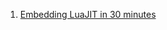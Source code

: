 
1. [Embedding LuaJIT in 30 minutes](https://en.blog.nic.cz/2015/08/12/embedding-luajit-in-30-minutes-or-so/)
